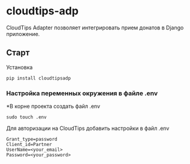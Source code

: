 # cloudtips-adp
CloudTips Adapter позволяет интегрировать прием донатов в Django приложение.

## Старт
Установка
```angular2html
pip install cloudtipsadp
```
### Настройка переменных окружения в файле .env
*В корне проекта создать файл .env 

```angular2html
sudo touch .env
```
Для авторизации на CloudTips добавить настройки в файл .env  

```angular2html
Grant_type=password
Client_id=Partner
UserName=<your_email>
Password=<your_password>
```


